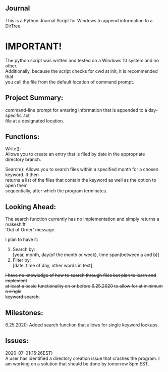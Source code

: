 ## Journal
This is a Python Journal Script for Windows to append information to a DirTree.

# IMPORTANT!
The python script was written and tested on a Windows 10 system and no other. \
Additionally, because the script checks for cwd at init, it is recommended that \
you call the file from the default location of command prompt. 

## Project Summary:
 command-line prompt for entering information that is appended to a day-specific .txt\
 file at a designated location.
 
## Functions:
Write():\
 Allows you to create an entry that is filed by date in the appropriate directory branch.

Search():
 Allows you to search files within a specified month for a chosen keyword. It then \
 returns a list of the files that contain the keyword as well as the option to open them \
 sequentially, after which the program terminates. 

## Looking Ahead:
The search function currently has no implementation and simply returns a makeshift \
'Out of Order' message. 

I plan to have it:
1. Search by:\
   [year, month, day(of the month or week), time span(between a and b)]
2. Filter by:\
   [date, time of day, other words in text]
   
~~I have no knowledge of how to search through files but plan to learn and implement \
at least a basic functionality on or before 6.25.2020 to allow for at minimum a single \
keyword search.~~

## Milestones: 
6.25.2020: Added search function that allows for single keyword lookups. 

## Issues:
2020-07-01(15:26EST) \
A user has identified a directory creation issue that crashes the program. I am working on a solution that should be done by    tomorrow 8pm EST.



